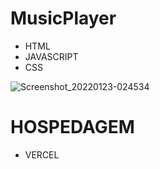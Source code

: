 # MusicPlayer
- HTML
- JAVASCRIPT
- CSS

![Screenshot_20220123-024534](https://user-images.githubusercontent.com/67207902/150666773-04b584c4-e214-4d33-911f-2a1f69d6b5c9.png)

# HOSPEDAGEM
-  VERCEL
